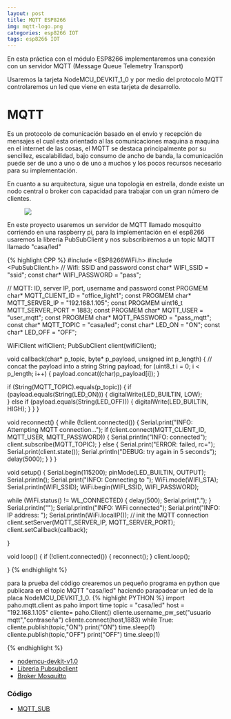 ```yaml
---
layout: post
title: MQTT ESP8266
img: mqtt-logo.png
categories: esp8266 IOT
tags: esp8266 IOT
---
```

<p>En esta práctica con el módulo ESP8266  implementaremos una conexión con un servidor MQTT (Message Queue Telemetry Transport)   </p>
<p>Usaremos la tarjeta NodeMCU_DEVKIT_1_0 y por medio del protocolo MQTT controlaremos un led que viene en esta tarjeta de desarrollo.</p>

<h1> MQTT </h1>
<p>Es un protocolo de comunicación basado en el envío y recepción de mensajes el cual esta orientado al las comunicaciones maquina a maquina en el internet de las cosas, el MQTT se destaca principalmente por su sencillez, escalabilidad, bajo consumo de ancho de banda, la comunicación puede ser de uno a uno o de uno a muchos y los pocos recursos necesario para su implementación.</p>
<p>En cuanto a su arquitectura, sigue una topología en estrella, donde existe un nodo central o broker con capacidad para trabajar con un gran número de clientes.</p>
<figure class="figure">
   <img class="MQTT arquitectura" src="{{site.baseurl}}/images/mqtt.png">
</figure>

En este proyecto usaremos un servidor de MQTT llamado mosquitto corriendo en una raspberry pi, para la implementación en el esp8266 usaremos la librería PubSubClient y nos subscribiremos a un topic MQTT   llamado "casa/led"

{% highlight CPP %}
#include <ESP8266WiFi.h>
#include <PubSubClient.h>
// Wifi: SSID and password
const char* WIFI_SSID = "ssid";
const char* WIFI_PASSWORD = "pass";

// MQTT: ID, server IP, port, username and password
const PROGMEM char* MQTT_CLIENT_ID = "office_light1";
const PROGMEM char* MQTT_SERVER_IP = "192.168.1.105";
const PROGMEM uint16_t MQTT_SERVER_PORT = 1883;
const PROGMEM char* MQTT_USER = "user_mqtt";
const PROGMEM char* MQTT_PASSWORD = "pass_mqtt";
const char* MQTT_TOPIC = "casa/led";
const char* LED_ON = "ON";
const char* LED_OFF = "OFF";

WiFiClient wifiClient;
PubSubClient client(wifiClient);

void callback(char* p_topic, byte* p_payload, unsigned int p_length) {
  // concat the payload into a string
  String payload;
  for (uint8_t i = 0; i < p_length; i++) {
    payload.concat((char)p_payload[i]);
  }

  if (String(MQTT_TOPIC).equals(p_topic)) {
    if (payload.equals(String(LED_ON))) {
        digitalWrite(LED_BUILTIN, LOW);      
      }
    else if (payload.equals(String(LED_OFF))) {
       digitalWrite(LED_BUILTIN, HIGH);
    }
  }
}

void reconnect() {
    while (!client.connected()) {
     Serial.print("INFO: Attempting MQTT connection...");
     if (client.connect(MQTT_CLIENT_ID, MQTT_USER, MQTT_PASSWORD)) {
       Serial.println("INFO: connected");
       client.subscribe(MQTT_TOPIC);
    } else {
      Serial.print("ERROR: failed, rc=");
      Serial.print(client.state());
      Serial.println("DEBUG: try again in 5 seconds");
      delay(5000);
    }
  }
}

void setup() {
  Serial.begin(115200);
  pinMode(LED_BUILTIN, OUTPUT);
  Serial.println();
  Serial.print("INFO: Connecting to ");
  WiFi.mode(WIFI_STA);
  Serial.println(WIFI_SSID);
  WiFi.begin(WIFI_SSID, WIFI_PASSWORD);

  while (WiFi.status() != WL_CONNECTED) {
    delay(500);
    Serial.print(".");
  }
  Serial.println("");
  Serial.println("INFO: WiFi connected");
  Serial.print("INFO: IP address: ");
  Serial.println(WiFi.localIP());
  // init the MQTT connection
  client.setServer(MQTT_SERVER_IP, MQTT_SERVER_PORT);
  client.setCallback(callback);

}

void loop() {
   if (!client.connected()) {
    reconnect();
  }
  client.loop();

}
{% endhighlight %}

para la prueba del código crearemos un pequeño programa en python que publicara en el topic MQTT  "casa/led" haciendo parapadear un led de la placa NodeMCU_DEVKIT_1_0.
{% highlight PYTHON %}
import paho.mqtt.client as paho
import time
topic = "casa/led"
host = "192.168.1.105"
cliente= paho.Client()
cliente.username_pw_set("usuario mqtt","contraseña")
cliente.connect(host,1883)
while True:
        cliente.publish(topic,"ON")
        print("ON")
        time.sleep(1)
        cliente.publish(topic,"OFF")
        print("OFF")
        time.sleep(1)

{% endhighlight %}

<ul>
<li> <a href="https://github.com/nodemcu/nodemcu-devkit-v1.0" target="_blank"><i class="fa fa-github" aria-hidden="true"></i> nodemcu-devkit-v1.0</a></li>
<li> <a href="https://github.com/knolleary/pubsubclient" target="_blank"><i class="fa fa-github" aria-hidden="true"></i> Libreria Pubsubclient</a></li>
<li> <a href="https://mosquitto.org/" target="_blank"><i class="fa fa-github" aria-hidden="true"></i> Broker Mosquitto</a></li>
</ul>
<h3>Código</h3>
<ul>
  <li><a href="https://github.com/unelectronica/notas-microcontroladores/tree/master/ESP8266/MQTT_SUB" target="_blank"><i class="fa fa-github" aria-hidden="true"></i> MQTT_SUB</a></li>

</ul>
